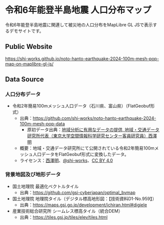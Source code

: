 # 令和6年能登半島地震 人口分布マップ
令和6年能登半島地震に関連して被災地の人口分布をMapLibre GL JSで表示するデモサイトです。

## Public Website
https://shi-works.github.io/noto-hanto-earthquake-2024-100m-mesh-pop-map-on-maplibre-gl-js/

## Data Source
### 人口分布データ
- 令和2年簡易100mメッシュ人口データ（石川県、富山県）（FlatGeobuf形式）
    - 出典：https://github.com/shi-works/noto-hanto-earthquake-2024-100m-mesh-pop-data
        - 原初データ出典：[地域分析に有用なデータの提供, 地域・交通データ研究所代表（東京大学空間情報科学研究センター客員研究員）西澤明](https://gtfs-gis.jp/teikyo/index.html)
    - 概要：地域・交通データ研究所にて公開されている令和2年簡易100mメッシュ人口データをFlatGeobuf形式に変換したデータ。
    - ライセンス：[西澤明](https://gtfs-gis.jp/teikyo/index.html)、[@shi-works](https://twitter.com/shi__works)、[CC BY 4.0](https://creativecommons.org/licenses/by/4.0/deed.ja)

### 背景地図及び地形データ
- 国土地理院 最適化ベクトルタイル
    - 出典：https://github.com/gsi-cyberjapan/optimal_bvmap
- 国土地理院 地理院タイル（デジタル標高地形図：【技術資料D1-No.959】）
    - 出典：https://maps.gsi.go.jp/development/ichiran.html#digiele
- 産業技術総合研究所 シームレス標高タイル（統合DEM）
    - 出典：https://tiles.gsj.jp/tiles/elev/tiles.html
